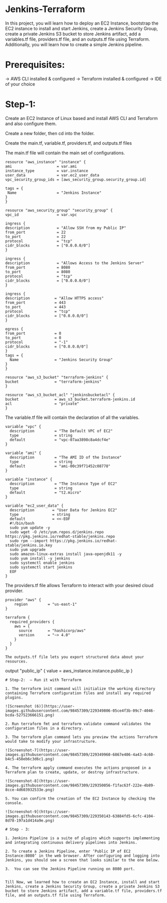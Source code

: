 # Jenkins-Terraform

In this project, you will learn how to deploy an EC2 Instance, bootstrap the EC2 instance to install and start Jenkins, create a Jenkins Security Group, create a private Jenkins S3 bucket to store Jenkins artifact, add a variables.tf file, providers.tf file, and an outputs.tf file using Terraform. Additionally, you will learn how to create a simple Jenkins pipeline.

# Prerequisites:

-> AWS CLI installed & configured
-> Terraform installed & configured
-> IDE of your choice

# Step-1:

Create an EC2 Instance of Linux based and install AWS CLI and Terraform and also configure them.

Create a new folder, then cd into the folder.

Create the main.tf, variable.tf, providers.tf, and outputs.tf files

The main.tf file will contain the main set of configurations.
```
resource "aws_instance" "instance" {
ami                    = var.ami
instance_type          = var.instance
user_data              = var.ec2_user_data
vpc_security_group_ids = [aws_security_group.security_group.id]

tags = {
 Name                  = "Jenkins Instance"
}
}

resource "aws_security_group" "security_group" { 
vpc_id                 = var.vpc

ingress {
description            = "Allow SSH from my Public IP"
from_port              = 22
to_port                = 22
protocol               = "tcp"
cidr_blocks            = ["0.0.0.0/0"]
}

ingress {
description            = "Allows Access to the Jenkins Server"
from_port              = 8080
to_port                = 8080
protocol               = "tcp"
cidr_blocks            = ["0.0.0.0/0"]
}

ingress {
description           = "Allow HTTPS access"
from_port             = 443
to_port               = 443
protocol              = "tcp"
cidr_blocks           = ["0.0.0.0/0"]
}

egress {
from_port             = 0
to_port               = 0
protocol              = "-1"
cidr_blocks           = ["0.0.0.0/0"]
}
tags = {
  Name                = "Jenkins Security Group"
}
}

resource "aws_s3_bucket" "terraform-jenkins" {
bucket                = "terraform-jenkins"
}

resource "aws_s3_bucket_acl" "jenkinsbucketacl" {
bucket                = aws_s3_bucket.terraform-jenkins.id
acl                   = "private"
}
```
The variable.tf file will contain the declaration of all the variables.
```
variable "vpc" {
  description         = "The Default VPC of EC2"
  type                = string
  default             = "vpc-07aa3898c8a4dcf4e"
}

variable "ami" {
  description         = "The AMI ID of the Instance"
  type                = string
  default             = "ami-00c39f71452c08778"
}

variable "instance" {
  description         = "The Instance Type of EC2"
  type                = string
  default             = "t2.micro"
}

variable "ec2_user_data" {
  description        = "User Data for Jenkins EC2"
  type               = string
  default            = <<-EOF
  #!/bin/bash
  sudo yum update -y
  sudo wget -O /etc/yum.repos.d/jenkins.repo https://pkg.jenkins.io/redhat-stable/jenkins.repo
  sudo rpm --import https://pkg.jenkins.io/redhat-stable/jenkins.io.key
  sudo yum upgrade
  sudo amazon-linux-extras install java-openjdk11 -y
  sudo yum install -y jenkins
  sudo systemctl enable jenkins
  sudo systemctl start jenkins
  EOF
}
```

The providers.tf file allows Terraform to interact with your desired cloud provider.
```
provider "aws" {
    region         = "us-east-1"
}

terraform {
  required_providers {
    aws = {
      source       = "hashicorp/aws"
      version      = "~> 4.0"
    }
  }
}

The outputs.tf file lets you export structured data about your resources.
```
output "public_ip" {
    value           = aws_instance.instance.public_ip
}
```
# Step-2:  — Run it with Terraform

1. The terraform init command will initialize the working directory containing Terraform configuration files and install any required plugins.

![Screenshot (6)](https://user-images.githubusercontent.com/98457309/229349806-05ce4f3b-09c7-4046-bcda-527523666151.png)

2. Run terraform fmt and terraform validate command validates the configuration files in a directory.

3. The terraform plan command lets you preview the actions Terraform would take to modify your infrastructure.

![Screenshot-7](https://user-images.githubusercontent.com/98457309/229349960-6867e406-4a43-4c60-b4c5-458eb6c3d6c1.png)

4. The terraform apply command executes the actions proposed in a Terraform plan to create, update, or destroy infrastructure.

![Screenshot-8](https://user-images.githubusercontent.com/98457309/229350056-f1fac63f-222e-4b89-8cce-4d603932533e.png)

5. You can confirm the creation of the EC2 Instance by checking the console.

![Screenshot-9](https://user-images.githubusercontent.com/98457309/229350143-63884fd5-6cfc-4104-8d78-197a1d414a9e.png)

# Step - 3:

1. Jenkins Pipeline is a suite of plugins which supports implementing and integrating continuous delivery pipelines into Jenkins.

2. To create a Jenkins Pipeline, enter ‘Public IP of EC2 Instance:8080’ in the web browser. After configuring and logging into Jenkins, you should see a screen that looks similar to the one below.

3.  You can see the Jenkins Pipeline running on 8080 port.


Till Now, we learned how to create an EC2 Instance, install and start Jenkins, create a Jenkins Security Group, create a private Jenkins S3 bucket to store Jenkins artifact, add a variable.tf file, providers.tf file, and an outputs.tf file using Terraform. 






